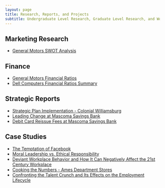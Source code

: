 ```yaml
---
layout: page
title: Research, Reports, and Projects
subtitle: Undergraduate Level Research, Graduate Level Research, and Workplace Projects
---
```


## Marketing Research
- <a href="https://docs.google.com/spreadsheets/d/1t7SmhDaaZzZiLLNDj72M04Gt2kUYwbaX/edit?usp=sharing&ouid=102427882220971061718&rtpof=true&sd=true">General Motors SWOT Analysis</a>

## Finance
- <a href="https://docs.google.com/spreadsheets/d/1bYJx_k5_BtzvDdC20qsJUsOiVTt0eP8x/edit?usp=sharing&ouid=102427882220971061718&rtpof=true&sd=true">General Motors Financial Ratios</a>
- <a href="https://drive.google.com/file/d/12JdGmECOr1y4Zu2hvDUQiVjnu8V4-PuW/view?usp=sharing">Dell Computers Financial Ratios Summary</a>

## Strategic Reports
- <a href="https://drive.google.com/file/d/1ceI8Lefgr7URzDRTHDa9-iQi3AzkzT0S/view?usp=sharing">Strategic Plan Implementation - Colonial Williamsburg</a>
- <a href="https://drive.google.com/file/d/1c7qOwkfgJqXUdRluX2xHdlxYD5DeLeYi/view?usp=sharing">Leading Change at Mascoma Savings Bank</a>
- <a href="https://drive.google.com/file/d/1NQ8mFDhi0vpIykfgkbkA1Vh5tXLJ9GHJ/view?usp=sharing">Debit Card Reissue Fees at Mascoma Savings Bank</a>


## Case Studies
- <a href="https://drive.google.com/file/d/1RNZ52ghG87a5Zj2S4-h2S5fLL2V38Dj5/view?usp=sharing">The Temptation of Facebook</a>
- <a href="https://drive.google.com/file/d/1PuKIrYnO3mZFgYH-xi_-p96thfjGIdO3/view?usp=sharing">Moral Leadership vs. Ethical Responsibility</a>
- <a href="https://drive.google.com/file/d/1WNqsHESCB2n55CVjrVj9P8NzHHVDh1-e/view?usp=sharing">Deviant Workplace Behavior and How It Can Negatively Affect the 21st Century Workplace</a>
- <a href="https://drive.google.com/file/d/1r92GN1WPQWDsCjvGo-rIeUSBea6V6EZy/view?usp=sharing">Cooking the Numbers - Ames Department Stores</a>
- <a href="https://drive.google.com/file/d/1RveIrtZBHcjcXX4GZEvfuN7LSu-6NwEp/view?usp=sharing">Confronting the Talent Crunch and Its Effects on the Employment Lifecycle</a>
